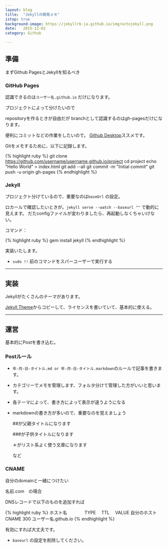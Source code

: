 ```yaml
---
layout: blog
title:  "Jekyllの開発メモ"
istop: true
background-image: https://jekyllrb-ja.github.io/img/octojekyll.png
date:   2015-12-02
category: Github

---
```


## 準備

まずGithub PagesとJekyllを知るべき

### GitHub Pages

認識できるのは`ユーザー名.github.io`
だけになります。

プロジェクトによって分けたいので

repositoryを作るときが自由だが
branchとして認識するのはgh-pagesだけになります。

便利にコミットなどの作業をしたいので。
[Github Desktop](https://desktop.github.com/)ススメです。

Gitをメモするために、以下に記録します。
	
{% highlight ruby %}
git clone https://github.com/username/username.github.io/project
cd project
echo "Hello World" > index.html
git add --all
git commit -m "Initial commit"
git push -u origin gh-pages
{% endhighlight %}

### Jekyll

プロジェクト分けているので、重要なのは`baseUrl`
の設定。

ロカールで確認したいときが。`jekyll serve --watch --baseurl ""`
で動的に見えます。
だたconfigファイルが変わりましたら、再起動しなくちゃいけない。

コマンド：

{% highlight ruby %}
	gem install jekyll
{% endhighlight %}

実装いたします。

* `sudo !!` 前のコマンドをスパーユーザーで実行する

---

## 実装
	
Jekyllがたくさんのテーマがあります。

[Jekyll Theme](http://jekyllthemes.org/)からコピーして、ライセンスを書いていて、基本的に使える。

---
	
## 運営

基本的にPostを書き込む。

### Postルール

* `年-月-日-タイトル.md or 年-月-日-タイトル.markdown`のルールで記事を書きます。
* カテゴリーでメモを管理します、フォルタ分けて管理した方がいいと思います。
* 各テーマによって、書き方によって表示が違うようになる

* markdownの書き方が多いので、重要なのを覚えましょう

	##が父親タイトルになります
	
	###が子供タイトルになります
	
	＊がリスト系よく使う文章になります
	
	など

### CNAME

自分のdomainと一緒につけたい

名前.com　の場合

DNSレコードで以下のものを追加すれば

{% highlight ruby %}
ホスト名　　　　TYPE　  TTL　  VALUE
自分のホスト　　CNAME   300   ユーザー名.github.io
{% endhighlight %}

有効にすれば大丈夫です。

* `baseurl` の設定を削除してください。


 